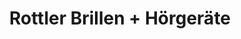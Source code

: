 ---
title: "Rottler Brillen + Hörgeräte"
url: /meerbusch/rottler-brillen-hoergeraete/
shop: Hörgeräte
---